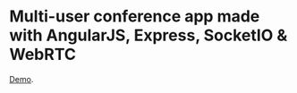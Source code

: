 Multi-user conference app made with AngularJS, Express, SocketIO & WebRTC
================

[Demo](http://chalasr-webrtc-5555.herokuapp.com/).
